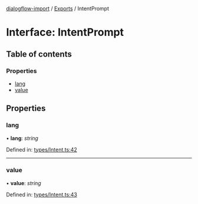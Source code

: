 [dialogflow-import](../README.md) / [Exports](../modules.md) / IntentPrompt

# Interface: IntentPrompt

## Table of contents

### Properties

- [lang](intentprompt.md#lang)
- [value](intentprompt.md#value)

## Properties

### lang

• **lang**: *string*

Defined in: [types/Intent.ts:42](https://github.com/edupsousa/dialogflow-import/blob/b0e5ad1/src/types/Intent.ts#L42)

___

### value

• **value**: *string*

Defined in: [types/Intent.ts:43](https://github.com/edupsousa/dialogflow-import/blob/b0e5ad1/src/types/Intent.ts#L43)
